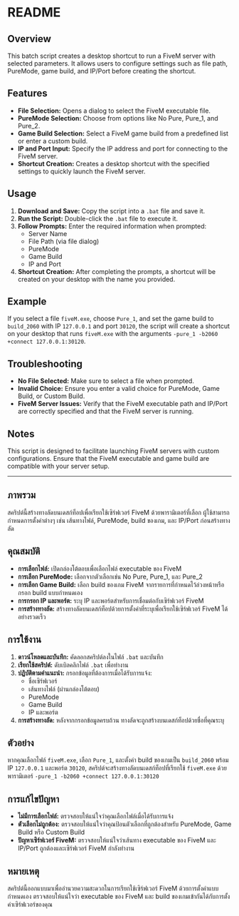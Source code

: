 # README

## Overview

This batch script creates a desktop shortcut to run a FiveM server with selected parameters. It allows users to configure settings such as file path, PureMode, game build, and IP/Port before creating the shortcut.

## Features

- **File Selection:** Opens a dialog to select the FiveM executable file.
- **PureMode Selection:** Choose from options like No Pure, Pure_1, and Pure_2.
- **Game Build Selection:** Select a FiveM game build from a predefined list or enter a custom build.
- **IP and Port Input:** Specify the IP address and port for connecting to the FiveM server.
- **Shortcut Creation:** Creates a desktop shortcut with the specified settings to quickly launch the FiveM server.

## Usage

1. **Download and Save:** Copy the script into a `.bat` file and save it.
2. **Run the Script:** Double-click the `.bat` file to execute it.
3. **Follow Prompts:** Enter the required information when prompted:
   - Server Name
   - File Path (via file dialog)
   - PureMode
   - Game Build
   - IP and Port
4. **Shortcut Creation:** After completing the prompts, a shortcut will be created on your desktop with the name you provided.

## Example

If you select a file `fiveM.exe`, choose `Pure_1`, and set the game build to `build_2060` with IP `127.0.0.1` and port `30120`, the script will create a shortcut on your desktop that runs `fiveM.exe` with the arguments `-pure_1 -b2060 +connect 127.0.0.1:30120`.

## Troubleshooting

- **No File Selected:** Make sure to select a file when prompted.
- **Invalid Choice:** Ensure you enter a valid choice for PureMode, Game Build, or Custom Build.
- **FiveM Server Issues:** Verify that the FiveM executable path and IP/Port are correctly specified and that the FiveM server is running.

## Notes

This script is designed to facilitate launching FiveM servers with custom configurations. Ensure that the FiveM executable and game build are compatible with your server setup.

---

## ภาพรวม

สคริปต์นี้สร้างทางลัดบนเดสก์ท็อปเพื่อเรียกใช้เซิร์ฟเวอร์ FiveM ด้วยพารามิเตอร์ที่เลือก ผู้ใช้สามารถกำหนดการตั้งค่าต่างๆ เช่น เส้นทางไฟล์, PureMode, build ของเกม, และ IP/Port ก่อนสร้างทางลัด

## คุณสมบัติ

- **การเลือกไฟล์:** เปิดกล่องโต้ตอบเพื่อเลือกไฟล์ executable ของ FiveM
- **การเลือก PureMode:** เลือกจากตัวเลือกเช่น No Pure, Pure_1, และ Pure_2
- **การเลือก Game Build:** เลือก build ของเกม FiveM จากรายการที่กำหนดไว้ล่วงหน้าหรือกรอก build แบบกำหนดเอง
- **การกรอก IP และพอร์ต:** ระบุ IP และพอร์ตสำหรับการเชื่อมต่อกับเซิร์ฟเวอร์ FiveM
- **การสร้างทางลัด:** สร้างทางลัดบนเดสก์ท็อปด้วยการตั้งค่าที่ระบุเพื่อเรียกใช้เซิร์ฟเวอร์ FiveM ได้อย่างรวดเร็ว

## การใช้งาน

1. **ดาวน์โหลดและบันทึก:** คัดลอกสคริปต์ลงในไฟล์ `.bat` และบันทึก
2. **เรียกใช้สคริปต์:** ดับเบิลคลิกไฟล์ `.bat` เพื่อทำงาน
3. **ปฏิบัติตามคำแนะนำ:** กรอกข้อมูลที่ต้องการเมื่อได้รับการแจ้ง:
   - ชื่อเซิร์ฟเวอร์
   - เส้นทางไฟล์ (ผ่านกล่องโต้ตอบ)
   - PureMode
   - Game Build
   - IP และพอร์ต
4. **การสร้างทางลัด:** หลังจากกรอกข้อมูลครบถ้วน ทางลัดจะถูกสร้างบนเดสก์ท็อปด้วยชื่อที่คุณระบุ

## ตัวอย่าง

หากคุณเลือกไฟล์ `fiveM.exe`, เลือก `Pure_1`, และตั้งค่า build ของเกมเป็น `build_2060` พร้อม IP `127.0.0.1` และพอร์ต `30120`, สคริปต์จะสร้างทางลัดบนเดสก์ท็อปที่เรียกใช้ `fiveM.exe` ด้วยพารามิเตอร์ `-pure_1 -b2060 +connect 127.0.0.1:30120`

## การแก้ไขปัญหา

- **ไม่มีการเลือกไฟล์:** ตรวจสอบให้แน่ใจว่าคุณเลือกไฟล์เมื่อได้รับการแจ้ง
- **ตัวเลือกไม่ถูกต้อง:** ตรวจสอบให้แน่ใจว่าคุณป้อนตัวเลือกที่ถูกต้องสำหรับ PureMode, Game Build หรือ Custom Build
- **ปัญหาเซิร์ฟเวอร์ FiveM:** ตรวจสอบให้แน่ใจว่าเส้นทาง executable ของ FiveM และ IP/Port ถูกต้องและเซิร์ฟเวอร์ FiveM กำลังทำงาน

## หมายเหตุ

สคริปต์นี้ออกแบบมาเพื่ออำนวยความสะดวกในการเรียกใช้เซิร์ฟเวอร์ FiveM ด้วยการตั้งค่าแบบกำหนดเอง ตรวจสอบให้แน่ใจว่า executable ของ FiveM และ build ของเกมเข้ากันได้กับการตั้งค่าเซิร์ฟเวอร์ของคุณ
